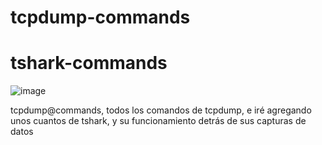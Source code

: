 # tcpdump-commands
# tshark-commands

![image](https://byte-mind.net/wp-content/uploads/2019/08/tcpdump-logo-450x410.jpg)



tcpdump@commands, todos los comandos de tcpdump, e iré agregando unos cuantos de tshark, y su funcionamiento detrás de sus capturas de datos
